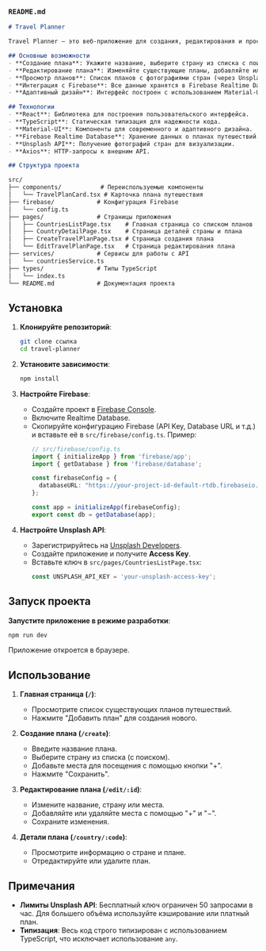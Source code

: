 ### `README.md`

```markdown
# Travel Planner

Travel Planner — это веб-приложение для создания, редактирования и просмотра планов путешествий. Пользователи могут выбирать страну из списка, добавлять места для посещения и управлять своими планами с помощью удобного интерфейса.

## Основные возможности
- **Создание плана**: Укажите название, выберите страну из списка с поиском и добавьте места для посещения.
- **Редактирование плана**: Изменяйте существующие планы, добавляйте или удаляйте места.
- **Просмотр планов**: Список планов с фотографиями стран (через Unsplash API) и детальная информация о каждом плане.
- **Интеграция с Firebase**: Все данные хранятся в Firebase Realtime Database.
- **Адаптивный дизайн**: Интерфейс построен с использованием Material-UI.

## Технологии
- **React**: Библиотека для построения пользовательского интерфейса.
- **TypeScript**: Статическая типизация для надежности кода.
- **Material-UI**: Компоненты для современного и адаптивного дизайна.
- **Firebase Realtime Database**: Хранение данных о планах путешествий.
- **Unsplash API**: Получение фотографий стран для визуализации.
- **Axios**: HTTP-запросы к внешним API.

## Структура проекта

src/
├── components/           # Переиспользуемые компоненты
│   └── TravelPlanCard.tsx # Карточка плана путешествия
├── firebase/            # Конфигурация Firebase
│   └── config.ts
├── pages/               # Страницы приложения
│   ├── CountriesListPage.tsx    # Главная страница со списком планов
│   ├── CountryDetailPage.tsx    # Страница деталей страны и плана
│   ├── CreateTravelPlanPage.tsx # Страница создания плана
│   └── EditTravelPlanPage.tsx   # Страница редактирования плана
├── services/            # Сервисы для работы с API
│   └── countriesService.ts
├── types/               # Типы TypeScript
│   └── index.ts
└── README.md            # Документация проекта
```

## Установка
1. **Клонируйте репозиторий**:
   ```bash
   git clone ссылка
   cd travel-planner
   ```

2. **Установите зависимости**:
   ```bash
   npm install
   ```

3. **Настройте Firebase**:
   - Создайте проект в [Firebase Console](https://console.firebase.google.com/).
   - Включите Realtime Database.
   - Скопируйте конфигурацию Firebase (API Key, Database URL и т.д.) и вставьте её в `src/firebase/config.ts`. Пример:
     ```typescript
     // src/firebase/config.ts
     import { initializeApp } from 'firebase/app';
     import { getDatabase } from 'firebase/database';

     const firebaseConfig = {
       databaseURL: "https://your-project-id-default-rtdb.firebaseio.com",
     };

     const app = initializeApp(firebaseConfig);
     export const db = getDatabase(app);
     ```

4. **Настройте Unsplash API**:
   - Зарегистрируйтесь на [Unsplash Developers](https://unsplash.com/developers).
   - Создайте приложение и получите **Access Key**.
   - Вставьте ключ в `src/pages/CountriesListPage.tsx`:
     ```typescript
     const UNSPLASH_API_KEY = 'your-unsplash-access-key';
     ```

## Запуск проекта
**Запустите приложение в режиме разработки**:
   ```bash
   npm run dev
   ```
   Приложение откроется в браузере.

## Использование
1. **Главная страница (`/`)**:
   - Просмотрите список существующих планов путешествий.
   - Нажмите "Добавить план" для создания нового.

2. **Создание плана (`/create`)**:
   - Введите название плана.
   - Выберите страну из списка (с поиском).
   - Добавьте места для посещения с помощью кнопки "+".
   - Нажмите "Сохранить".

3. **Редактирование плана (`/edit/:id`)**:
   - Измените название, страну или места.
   - Добавляйте или удаляйте места с помощью "+" и "−".
   - Сохраните изменения.

4. **Детали плана (`/country/:code`)**:
   - Просмотрите информацию о стране и плане.
   - Отредактируйте или удалите план.

## Примечания
- **Лимиты Unsplash API**: Бесплатный ключ ограничен 50 запросами в час. Для большего объёма используйте кэширование или платный план.
- **Типизация**: Весь код строго типизирован с использованием TypeScript, что исключает использование `any`.
